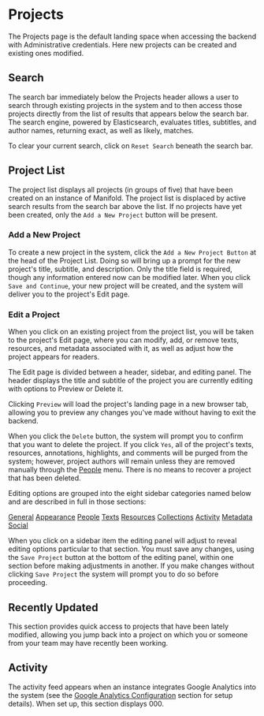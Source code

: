 # Projects

The Projects page is the default landing space when accessing the backend with Administrative credentials. Here new projects can be created and existing ones modified.

<a name="search"></a>
## Search

The search bar immediately below the Projects header allows a user to search through existing projects in the system and to then access those projects directly from the list of results that appears below the search bar. The search engine, powered by Elasticsearch, evaluates titles, subtitles, and author names, returning exact, as well as likely, matches.

To clear your current search, click on `Reset Search` beneath the search bar.

<a name="project-list"></a>
## Project List

The project list displays all projects (in groups of five) that have been created on an instance of Manifold. The project list is displaced by active search results from the search bar above the list. If no projects have yet been created, only the `Add a New Project` button will be present.

<a name="new-project"></a>
### Add a New Project

To create a new project in the system, click the `Add a New Project Button` at the head of the Project List. Doing so will bring up a prompt for the new project's title, subtitle, and description. Only the title field is required, though any information entered now can be modified later. When you click `Save and Continue`, your new project will be created, and the system will deliver you to the project's Edit page.

### Edit a Project

When you click on an existing project from the project list, you will be taken to the project's Edit page, where you can modify, add, or remove texts, resources, and metadata associated with it, as well as adjust how the project appears for readers.

The Edit page is divided between a header, sidebar, and editing panel. The header displays the title and subtitle of the project you are currently editing with options to Preview or Delete it.

Clicking `Preview` will load the project's landing page in a new browser tab, allowing you to preview any changes you've made without having to exit the backend.

When you click the `Delete` button, the system will prompt you to confirm that you want to delete the project. If you click `Yes`, all of the project's texts, resources, annotations, highlights, and comments will be purged from the system; however, project authors will remain unless they are removed manually through the [People](people.md) menu. There is no means to recover a project that has been deleted.

Editing options are grouped into the eight sidebar categories named below and are described in full in those sections:

[General](general.md)
[Appearance](appearance.md)
[People](people.md)
[Texts](texts.md)
[Resources](resources.md)
[Collections](collections.md)
[Activity](activity.md)
[Metadata](metadata.md)
[Social](social.md)

When you click on a sidebar item the editing panel will adjust to reveal editing options particular to that section. You must save any changes, using the `Save Project` button at the bottom of the editing panel, within one section before making adjustments in another. If you make changes without clicking `Save Project` the system will prompt you to do so before proceeding.

<a name="recently-updated"></a>
## Recently Updated

This section provides quick access to projects that have been lately modified, allowing you jump back into a project on which you or someone from your team may have recently been working.

<a name="activity"></a>
## Activity

The activity feed appears when an instance integrates Google Analytics into the system (see the [Google Analytics Configuration](/configuration/google_analytics.md) section for setup details). When set up, this section displays 000.
